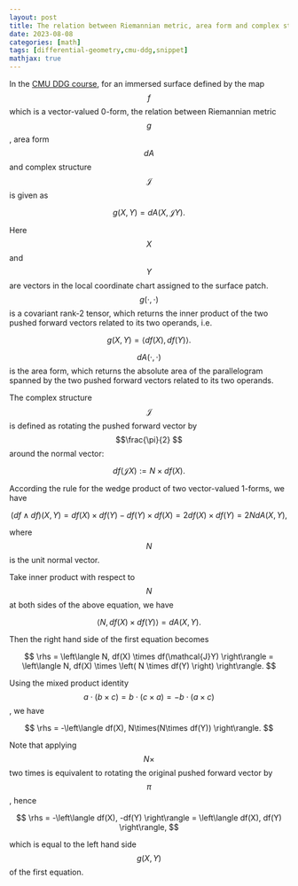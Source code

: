 ```yaml
---
layout: post
title: The relation between Riemannian metric, area form and complex structure
date: 2023-08-08
categories: [math]
tags: [differential-geometry,cmu-ddg,snippet]
mathjax: true
---
```


In the [CMU DDG course](https://youtu.be/FRvhgkGKfSM?list=PL9_jI1bdZmz0hIrNCMQW1YmZysAiIYSSS&t=3288), for an immersed surface defined by the map $$f $$ which is a vector-valued 0-form, the relation between Riemannian metric $$g $$, area form $$dA $$ and complex structure $$\mathcal{J} $$ is given as

$$
 g(X,Y) = dA(X, \mathcal{J}Y). 
$$

Here $$X $$ and $$Y $$ are vectors in the local coordinate chart assigned to the surface patch. $$g(\cdot,\cdot) $$ is a covariant rank-2 tensor, which returns the inner product of the two pushed forward vectors related to its two operands, i.e.

$$
 g(X, Y) = \left\langle df(X), df(Y) \right\rangle. 
$$

$$dA(\cdot,\cdot) $$ is the area form, which returns the absolute area of the parallelogram spanned by the two pushed forward vectors related to its two operands.

The complex structure $$\mathcal{J} $$ is defined as rotating the pushed forward vector by $$\frac{\pi}{2} $$ around the normal vector:

$$
 df(\mathcal{J}X) := N \times df(X). 
$$

According the rule for the wedge product of two vector-valued 1-forms, we have

$$
 \left( df \wedge df \right)(X, Y) = df(X)\times df(Y) - df(Y)\times df(X) = 2 df(X)\times df(Y) = 2 N dA(X, Y), 
$$

where $$N $$ is the unit normal vector.

Take inner product with respect to $$N $$ at both sides of the above equation, we have

$$
 \left\langle N, df(X) \times df(Y) \right\rangle = dA(X, Y). 
$$

Then the right hand side of the first equation becomes

$$
 \rhs = \left\langle N, df(X) \times df(\mathcal{J}Y) \right\rangle = \left\langle N, df(X) \times \left( N \times df(Y) \right) \right\rangle. 
$$

Using the mixed product identity $$a\cdot(b\times c) = b\cdot(c\times a) = -b\cdot(a\times c) $$, we have

$$
 \rhs = -\left\langle df(X), N\times(N\times df(Y)) \right\rangle. 
$$

Note that applying $$N\times $$ two times is equivalent to rotating the original pushed forward vector by $$\pi $$, hence

$$
 \rhs = -\left\langle df(X), -df(Y) \right\rangle = \left\langle df(X), df(Y) \right\rangle, 
$$

which is equal to the left hand side $$g(X,Y) $$ of the first equation.
